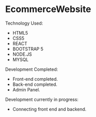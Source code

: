 # EcommerceWebsite

Technology Used:

- HTML5
- CSS5
- REACT
- BOOTSTRAP 5
- NODE.JS
- MYSQL

Development Completed:

- Front-end completed.
- Back-end completed.
- Admin Panel.

Development currently in progress:

- Connecting front end and backend.
